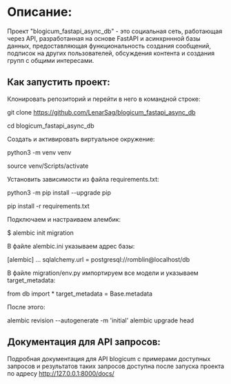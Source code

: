 # Описание:

Проект "blogicum_fastapi_async_db" - это социальная сеть, работающая через API, разработанная на основе FastAPI и асинхрннной базы данных, предоставляющая функциональность создания сообщений, подписок на других пользователей, обсуждения контента и создания групп с общими интересами.

## Как запустить проект:

Клонировать репозиторий и перейти в него в командной строке:

git clone https://github.com/LenarSag/blogicum_fastapi_async_db

cd blogicum_fastapi_async_db

Cоздать и активировать виртуальное окружение:

python3 -m venv venv

source venv/Scripts/activate

Установить зависимости из файла requirements.txt:

python3 -m pip install --upgrade pip

pip install -r requirements.txt


Подключаем и настраиваем алембик:

$ alembic init migration

В файле alembic.ini указываем адрес базы:

[alembic]
...
sqlalchemy.url = postgresql://romblin@localhost/db


В файле migration/env.py импортируем все модели и указываем target_metadata:

from db import *
target_metadata = Base.metadata

После этого:

alembic revision --autogenerate -m 'initial'
alembic upgrade head


## Документация для API запросов:

Подробная документация для API blogicum с примерами доступных запросов и результатов таких запросов доступна после запуска проекта по адресу http://127.0.0.1:8000/docs/

